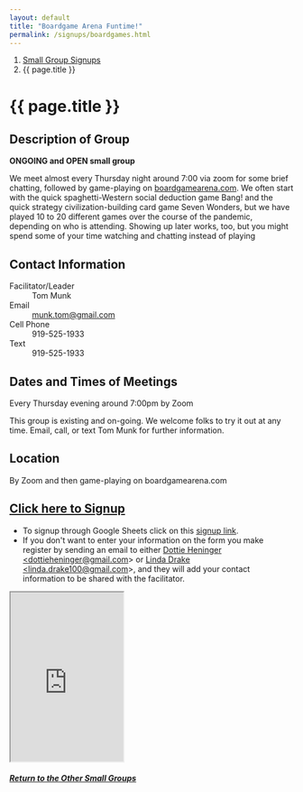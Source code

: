 ```yaml
---
layout: default
title: "Boardgame Arena Funtime!"
permalink: /signups/boardgames.html
---
```

<nav aria-label="breadcrumb">
  <ol class="breadcrumb">
      <li class="breadcrumb-item"><a class="noIcon" href="{{ site.baseurl }}/small-groups.html">Small Group Signups</a></li>
      <li class="breadcrumb-item active" aria-current="page">{{ page.title }}</li>
  </ol>
</nav>

# {{ page.title }}

## Description of Group
**ONGOING and OPEN small group**

We meet almost every Thursday night around 7:00 via zoom for some brief
chatting, followed by game-playing on 
<a href="https://en.boardgamearena.com/">boardgamearena.com</a>. We often
start with the quick spaghetti-Western social deduction game Bang! and 
the quick strategy civilization-building card game Seven Wonders, but 
we have played 10 to 20 different games over the course of the pandemic,
depending on who is attending. Showing up later works, too, but you 
might spend some of your time watching and chatting instead of playing

## Contact Information
<dl> 
  <dt>Facilitator/Leader</dt>
  <dd>Tom Munk</dd>
  <dt>Email</dt>
  <dd><a href="mailto:munk.tom@gmail.com">munk.tom@gmail.com</a></dd>
  <dt>Cell Phone</dt>
  <dd>919-525-1933</dd>
  <dt>Text</dt>
  <dd>919-525-1933</dd>
</dl>

## Dates and Times of Meetings
Every Thursday evening around 7:00pm by Zoom

This group is existing and on-going. We welcome folks to try it out at 
any time. Email, call, or text Tom Munk for further information.

## Location
By Zoom and then game-playing on boardgamearena.com

## [Click here to Signup](https://docs.google.com/spreadsheets/d/1iauQ82oqYMWVsPKjsxtULON0ABwCWDLDaUX5EjgqX6Q/edit?usp=sharing)
- To signup through Google Sheets click on this [signup link](https://docs.google.com/spreadsheets/d/1iauQ82oqYMWVsPKjsxtULON0ABwCWDLDaUX5EjgqX6Q/edit?usp=sharing).
- If you don't want to enter your information on the form you make register by 
  sending an email to either <a href='mailto:dottieheninger@gmail.com'>Dottie Heninger &lt;dottieheninger@gmail.com&gt;</a> or 
  <a href='mailto:linda.drake100@gmail.com'>Linda Drake &lt;linda.drake100@gmail.com&gt;</a>, and they will add 
  your contact information to be shared with the facilitator.

<div class="text-center">
  <iframe src="https://docs.google.com/spreadsheets/d/e/2PACX-1vQ5CI0vD48wUk8BCv3--DDicbGxlxTAA9uEvES4nNFMQDRK1K1qJsyjS2qFxP2fa7wXctTu1joD2INJ/pubhtml?gid=198606566&amp;single=true&amp;widget=true&amp;headers=false&amp;range=A2:B10"
  width="200px"
  height="300px">
</iframe>
</div>

<div class="text-center">
  <h5><a href="{{ site.baseurl }}/small-groups.html">Return to the Other Small Groups</a></h5>
</div>
